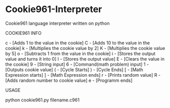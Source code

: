 # Cookie961-Interpreter
Cookie961 language interpreter written on python

COOKIE961 INFO

c - [Adds 1 to the value in the cookie]
C - [Adds 10 to the value in the cookie]
k - [Multiplies the cookie value by 2]
K - [Multiplies the cookie value by 5]
o - [Subtracts 1 from the value in the cookie]
i - [Stores the output value and turns it into 0]
I - [Stores the output value]
E - [Clears the value in the cookie]
9 - [String input]
6 - [Command(math problem) input]
1 - [Outputs cookie value]
( - [Cycle Starts]
) - [Cycle Ends]
[ - [Math Expression starts]
] - [Math Expression ends]
r - [Prints random value]
R - [Adds random number to cookie value]
e - [Programm ends]

USAGE

python cookie961.py filename.c961
